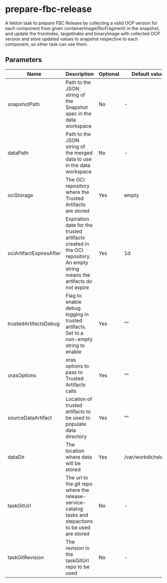 # prepare-fbc-release

A tekton task to prepare FBC Release by collecting a valid
OCP version for each component from given
containerImage(fbcFragment) in the snapshot, and update
the fromIndex, targetIndex and binaryImage with collected
OCP version and store updated values to snapshot respective
to each component, so other task can use them.

## Parameters

| Name                    | Description                                                                                                                | Optional | Default value        |
|-------------------------|----------------------------------------------------------------------------------------------------------------------------|----------|----------------------|
| snapshotPath            | Path to the JSON string of the Snapshot spec in the data workspace                                                         | No       | -                    |
| dataPath                | Path to the JSON string of the merged data to use in the data workspace                                                    | No       | -                    |
| ociStorage              | The OCI repository where the Trusted Artifacts are stored                                                                  | Yes      | empty                |
| ociArtifactExpiresAfter | Expiration date for the trusted artifacts created in the OCI repository. An empty string means the artifacts do not expire | Yes      | 1d                   |
| trustedArtifactsDebug   | Flag to enable debug logging in trusted artifacts. Set to a non-empty string to enable                                     | Yes      | ""                   |
| orasOptions             | oras options to pass to Trusted Artifacts calls                                                                            | Yes      | ""                   |
| sourceDataArtifact      | Location of trusted artifacts to be used to populate data directory                                                        | Yes      | ""                   |
| dataDir                 | The location where data will be stored                                                                                     | Yes      | /var/workdir/release |
| taskGitUrl              | The url to the git repo where the release-service-catalog tasks and stepactions to be used are stored                      | No       | -                    |
| taskGitRevision         | The revision in the taskGitUrl repo to be used                                                                             | No       | -                    |

